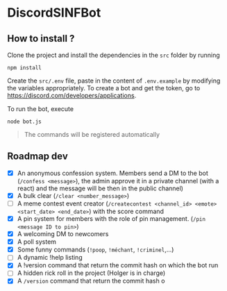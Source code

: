 # DiscordSINFBot

## How to install ?
Clone the project and install the dependencies in the `src` folder by running
```
npm install
```

Create the `src/.env` file, paste in the content of `.env.example` by modifying the variables appropriately.
To create a bot and get the token, go to https://discord.com/developers/applications.

To run the bot, execute
```
node bot.js
```
> The commands will be registered automatically

## Roadmap dev
- [x] An anonymous confession system. Members send a DM to the bot (`/confess <message>`), the admin approve it in a private channel (with a react) and the message will be then in the public channel) 
- [x] A bulk clear (`/clear <number_message>`)
- [ ] A meme contest event creator (`/createcontest <channel_id> <emote> <start_date> <end_date>`) with the score command
- [x] A pin system for members with the role of pin management. (`/pin <message ID to pin>`) 
- [x] A welcoming DM to newcomers
- [x] A poll system
- [x] Some funny commands (`!poop`, `!méchant`, `!criminel`,...)
- [ ] A dynamic !help listing
- [x] A !version command that return the commit hash on which the bot run
- [ ] A hidden rick roll in the project (Holger is in charge)
- [x] A `/version` command that return the commit hash o